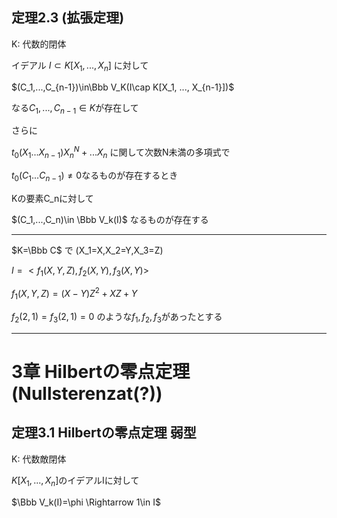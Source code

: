 ## 定理2.3 (拡張定理)
 
K: 代数的閉体
 
イデアル $I\subset K[X_1,...,X_n]$ に対して
 
$(C_1,...,C_{n-1})\in\Bbb V_K(I\cap K[X_1, ..., X_{n-1}])$
 
なる$C_1,...,C_{n-1}\in K$が存在して

さらに

$t_0(X_1...X_{n-1})X_n^N+...X_n$ に関して次数N未満の多項式で

$t_0(C_1...C_{n-1})\neq0$なるものが存在するとき

Kの要素C_nに対して

$(C_1,...,C_n)\in \Bbb V_k(I)$ なるものが存在する


----

$K=\Bbb C$ で (X_1=X,X_2=Y,X_3=Z)

$I=<f_1(X,Y,Z),f_2(X,Y),f_3(X,Y)>$

$f_1(X,Y,Z)=(X-Y)Z^2+XZ+Y$

$f_2(2,1)=f_3(2,1)=0$ のような$f_1,f_2,f_3$があったとする

---- 


# 3章 Hilbertの零点定理(Nullsterenzat(?))

## 定理3.1 Hilbertの零点定理 弱型

K: 代数敵閉体

$K[X_1,...,X_n]$のイデアルIに対して

$\Bbb V_k(I)=\phi \Rightarrow 1\in I$

